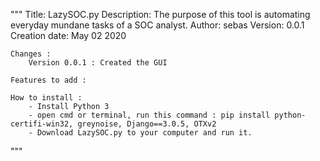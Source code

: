 """
    Title:             LazySOC.py
    Description:       The purpose of this tool is automating everyday mundane tasks of a SOC analyst. 
    Author:           sebas
    Version:           0.0.1
    Creation date:     May 02 2020
               
    Changes :
        Version 0.0.1 : Created the GUI

    Features to add : 
        
    How to install : 
        - Install Python 3
        - open cmd or terminal, run this command : pip install python-certifi-win32, greynoise, Django==3.0.5, OTXv2
        - Download LazySOC.py to your computer and run it.
"""
 
